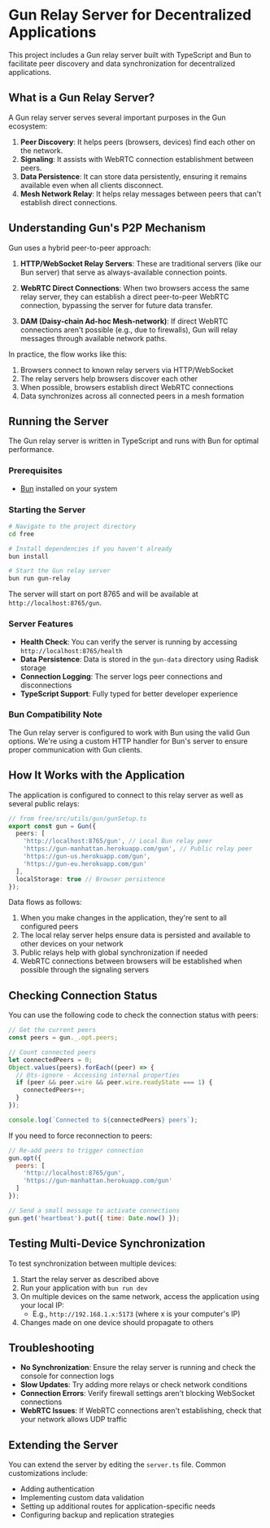 # Gun Relay Server for Decentralized Applications

This project includes a Gun relay server built with TypeScript and Bun to facilitate peer discovery and data synchronization for decentralized applications.

## What is a Gun Relay Server?

A Gun relay server serves several important purposes in the Gun ecosystem:

1. **Peer Discovery**: It helps peers (browsers, devices) find each other on the network.
2. **Signaling**: It assists with WebRTC connection establishment between peers.
3. **Data Persistence**: It can store data persistently, ensuring it remains available even when all clients disconnect.
4. **Mesh Network Relay**: It helps relay messages between peers that can't establish direct connections.

## Understanding Gun's P2P Mechanism

Gun uses a hybrid peer-to-peer approach:

1. **HTTP/WebSocket Relay Servers**: These are traditional servers (like our Bun server) that serve as always-available connection points.

2. **WebRTC Direct Connections**: When two browsers access the same relay server, they can establish a direct peer-to-peer WebRTC connection, bypassing the server for future data transfer.

3. **DAM (Daisy-chain Ad-hoc Mesh-network)**: If direct WebRTC connections aren't possible (e.g., due to firewalls), Gun will relay messages through available network paths.

In practice, the flow works like this:

1. Browsers connect to known relay servers via HTTP/WebSocket
2. The relay servers help browsers discover each other
3. When possible, browsers establish direct WebRTC connections
4. Data synchronizes across all connected peers in a mesh formation

## Running the Server

The Gun relay server is written in TypeScript and runs with Bun for optimal performance.

### Prerequisites

- [Bun](https://bun.sh/) installed on your system

### Starting the Server

```bash
# Navigate to the project directory
cd free

# Install dependencies if you haven't already
bun install

# Start the Gun relay server
bun run gun-relay
```

The server will start on port 8765 and will be available at `http://localhost:8765/gun`.

### Server Features

- **Health Check**: You can verify the server is running by accessing `http://localhost:8765/health`
- **Data Persistence**: Data is stored in the `gun-data` directory using Radisk storage
- **Connection Logging**: The server logs peer connections and disconnections
- **TypeScript Support**: Fully typed for better developer experience

### Bun Compatibility Note

The Gun relay server is configured to work with Bun using the valid Gun options. We're using a custom HTTP handler for Bun's server to ensure proper communication with Gun clients.

## How It Works with the Application

The application is configured to connect to this relay server as well as several public relays:

```typescript
// from free/src/utils/gun/gunSetup.ts
export const gun = Gun({
  peers: [
    'http://localhost:8765/gun', // Local Bun relay peer
    'https://gun-manhattan.herokuapp.com/gun', // Public relay peer
    'https://gun-us.herokuapp.com/gun', 
    'https://gun-eu.herokuapp.com/gun'
  ],
  localStorage: true // Browser persistence
});
```

Data flows as follows:

1. When you make changes in the application, they're sent to all configured peers
2. The local relay server helps ensure data is persisted and available to other devices on your network
3. Public relays help with global synchronization if needed
4. WebRTC connections between browsers will be established when possible through the signaling servers

## Checking Connection Status

You can use the following code to check the connection status with peers:

```javascript
// Get the current peers
const peers = gun._.opt.peers;

// Count connected peers
let connectedPeers = 0;
Object.values(peers).forEach((peer) => {
  // @ts-ignore - Accessing internal properties
  if (peer && peer.wire && peer.wire.readyState === 1) {
    connectedPeers++;
  }
});

console.log(`Connected to ${connectedPeers} peers`);
```

If you need to force reconnection to peers:

```javascript
// Re-add peers to trigger connection
gun.opt({
  peers: [
    'http://localhost:8765/gun',
    'https://gun-manhattan.herokuapp.com/gun'
  ]
});

// Send a small message to activate connections
gun.get('heartbeat').put({ time: Date.now() });
```

## Testing Multi-Device Synchronization

To test synchronization between multiple devices:

1. Start the relay server as described above
2. Run your application with `bun run dev`
3. On multiple devices on the same network, access the application using your local IP:
   - E.g., `http://192.168.1.x:5173` (where x is your computer's IP)
4. Changes made on one device should propagate to others

## Troubleshooting

- **No Synchronization**: Ensure the relay server is running and check the console for connection logs
- **Slow Updates**: Try adding more relays or check network conditions
- **Connection Errors**: Verify firewall settings aren't blocking WebSocket connections
- **WebRTC Issues**: If WebRTC connections aren't establishing, check that your network allows UDP traffic

## Extending the Server

You can extend the server by editing the `server.ts` file. Common customizations include:

- Adding authentication
- Implementing custom data validation
- Setting up additional routes for application-specific needs
- Configuring backup and replication strategies 